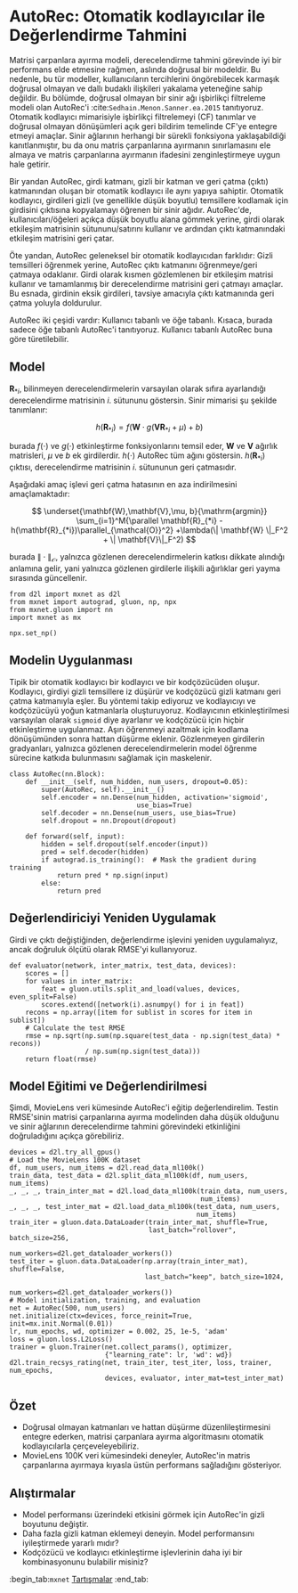 # AutoRec: Otomatik kodlayıcılar ile Değerlendirme Tahmini

Matrisi çarpanlara ayırma modeli, derecelendirme tahmini görevinde iyi bir performans elde etmesine rağmen, aslında doğrusal bir modeldir. Bu nedenle, bu tür modeller, kullanıcıların tercihlerini öngörebilecek karmaşık doğrusal olmayan ve dallı budaklı ilişkileri yakalama yeteneğine sahip değildir. Bu bölümde, doğrusal olmayan bir sinir ağı işbirlikçi filtreleme modeli olan AutoRec'i :cite:`Sedhain.Menon.Sanner.ea.2015` tanıtıyoruz. Otomatik kodlayıcı mimarisiyle işbirlikçi filtrelemeyi (CF) tanımlar ve doğrusal olmayan dönüşümleri açık geri bildirim temelinde CF'ye entegre etmeyi amaçlar. Sinir ağlarının herhangi bir sürekli fonksiyona yaklaşabildiği kanıtlanmıştır, bu da onu matris çarpanlarına ayırmanın sınırlamasını ele almaya ve matris çarpanlarına ayırmanın ifadesini zenginleştirmeye uygun hale getirir. 

Bir yandan AutoRec, girdi katmanı, gizli bir katman ve geri çatma (çıktı) katmanından oluşan bir otomatik kodlayıcı ile aynı yapıya sahiptir. Otomatik kodlayıcı, girdileri gizli (ve genellikle düşük boyutlu) temsillere kodlamak için girdisini çıktısına kopyalamayı öğrenen bir sinir ağıdır. AutoRec'de, kullanıcıları/öğeleri açıkça düşük boyutlu alana gömmek yerine, girdi olarak etkileşim matrisinin sütununu/satırını kullanır ve ardından çıktı katmanındaki etkileşim matrisini geri çatar. 

Öte yandan, AutoRec geleneksel bir otomatik kodlayıcıdan farklıdır: Gizli temsilleri öğrenmek yerine, AutoRec çıktı katmanını öğrenmeye/geri çatmaya odaklanır. Girdi olarak kısmen gözlemlenen bir etkileşim matrisi kullanır ve tamamlanmış bir derecelendirme matrisini geri çatmayı amaçlar. Bu esnada, girdinin eksik girdileri, tavsiye amacıyla çıktı katmanında geri çatma yoluyla doldurulur.  

AutoRec iki çeşidi vardır: Kullanıcı tabanlı ve öğe tabanlı. Kısaca, burada sadece öğe tabanlı AutoRec'i tanıtıyoruz. Kullanıcı tabanlı AutoRec buna göre türetilebilir. 

## Model

$\mathbf{R}_{*i}$, bilinmeyen derecelendirmelerin varsayılan olarak sıfıra ayarlandığı derecelendirme matrisinin $i.$ sütununu göstersin. Sinir mimarisi şu şekilde tanımlanır: 

$$
h(\mathbf{R}_{*i}) = f(\mathbf{W} \cdot g(\mathbf{V} \mathbf{R}_{*i} + \mu) + b)
$$

burada $f(\cdot)$ ve $g(\cdot)$ etkinleştirme fonksiyonlarını temsil eder, $\mathbf{W}$ ve $\mathbf{V}$ ağırlık matrisleri, $\mu$ ve $b$ ek girdilerdir. $h( \cdot )$ AutoRec tüm ağını göstersin. $h(\mathbf{R}_{*i})$ çıktısı, derecelendirme matrisinin $i.$ sütununun geri çatmasıdır. 

Aşağıdaki amaç işlevi geri çatma hatasının en aza indirilmesini amaçlamaktadır: 

$$
\underset{\mathbf{W},\mathbf{V},\mu, b}{\mathrm{argmin}} \sum_{i=1}^M{\parallel \mathbf{R}_{*i} - h(\mathbf{R}_{*i})\parallel_{\mathcal{O}}^2} +\lambda(\| \mathbf{W} \|_F^2 + \| \mathbf{V}\|_F^2)
$$

burada $\| \cdot \|_{\mathcal{O}}$, yalnızca gözlenen derecelendirmelerin katkısı dikkate alındığı anlamına gelir, yani yalnızca gözlenen girdilerle ilişkili ağırlıklar geri yayma sırasında güncellenir.

```{.python .input  n=3}
from d2l import mxnet as d2l
from mxnet import autograd, gluon, np, npx
from mxnet.gluon import nn
import mxnet as mx

npx.set_np()
```

## Modelin Uygulanması

Tipik bir otomatik kodlayıcı bir kodlayıcı ve bir kodçözücüden oluşur. Kodlayıcı, girdiyi gizli temsillere iz düşürür ve kodçözücü gizli katmanı geri çatma katmanıyla eşler. Bu yöntemi takip ediyoruz ve kodlayıcıyı ve kodçözücüyü yoğun katmanlarla oluşturuyoruz. Kodlayıcının etkinleştirilmesi varsayılan olarak `sigmoid` diye ayarlanır ve kodçözücü için hiçbir etkinleştirme uygulanmaz. Aşırı öğrenmeyi azaltmak için kodlama dönüşümünden sonra hattan düşürme eklenir. Gözlenmeyen girdilerin gradyanları, yalnızca gözlenen derecelendirmelerin model öğrenme sürecine katkıda bulunmasını sağlamak için maskelenir.

```{.python .input  n=2}
class AutoRec(nn.Block):
    def __init__(self, num_hidden, num_users, dropout=0.05):
        super(AutoRec, self).__init__()
        self.encoder = nn.Dense(num_hidden, activation='sigmoid',
                                use_bias=True)
        self.decoder = nn.Dense(num_users, use_bias=True)
        self.dropout = nn.Dropout(dropout)

    def forward(self, input):
        hidden = self.dropout(self.encoder(input))
        pred = self.decoder(hidden)
        if autograd.is_training():  # Mask the gradient during training
            return pred * np.sign(input)
        else:
            return pred
```

## Değerlendiriciyi Yeniden Uygulamak

Girdi ve çıktı değiştiğinden, değerlendirme işlevini yeniden uygulamalıyız, ancak doğruluk ölçütü olarak RMSE'yi kullanıyoruz.

```{.python .input  n=3}
def evaluator(network, inter_matrix, test_data, devices):
    scores = []
    for values in inter_matrix:
        feat = gluon.utils.split_and_load(values, devices, even_split=False)
        scores.extend([network(i).asnumpy() for i in feat])
    recons = np.array([item for sublist in scores for item in sublist])
    # Calculate the test RMSE
    rmse = np.sqrt(np.sum(np.square(test_data - np.sign(test_data) * recons))
                   / np.sum(np.sign(test_data)))
    return float(rmse)
```

## Model Eğitimi ve Değerlendirilmesi

Şimdi, MovieLens veri kümesinde AutoRec'i eğitip değerlendirelim. Testin RMSE'sinin matrisi çarpanlarına ayırma modelinden daha düşük olduğunu ve sinir ağlarının derecelendirme tahmini görevindeki etkinliğini doğruladığını açıkça görebiliriz.

```{.python .input  n=4}
devices = d2l.try_all_gpus()
# Load the MovieLens 100K dataset
df, num_users, num_items = d2l.read_data_ml100k()
train_data, test_data = d2l.split_data_ml100k(df, num_users, num_items)
_, _, _, train_inter_mat = d2l.load_data_ml100k(train_data, num_users,
                                                num_items)
_, _, _, test_inter_mat = d2l.load_data_ml100k(test_data, num_users,
                                               num_items)
train_iter = gluon.data.DataLoader(train_inter_mat, shuffle=True,
                                   last_batch="rollover", batch_size=256,
                                   num_workers=d2l.get_dataloader_workers())
test_iter = gluon.data.DataLoader(np.array(train_inter_mat), shuffle=False,
                                  last_batch="keep", batch_size=1024,
                                  num_workers=d2l.get_dataloader_workers())
# Model initialization, training, and evaluation
net = AutoRec(500, num_users)
net.initialize(ctx=devices, force_reinit=True, init=mx.init.Normal(0.01))
lr, num_epochs, wd, optimizer = 0.002, 25, 1e-5, 'adam'
loss = gluon.loss.L2Loss()
trainer = gluon.Trainer(net.collect_params(), optimizer,
                        {"learning_rate": lr, 'wd': wd})
d2l.train_recsys_rating(net, train_iter, test_iter, loss, trainer, num_epochs,
                        devices, evaluator, inter_mat=test_inter_mat)
```

## Özet

* Doğrusal olmayan katmanları ve hattan düşürme düzenlileştirmesini entegre ederken, matrisi çarpanlara ayırma algoritmasını otomatik kodlayıcılarla çerçeveleyebiliriz.
* MovieLens 100K veri kümesindeki deneyler, AutoRec'in matris çarpanlarına ayırmaya kıyasla üstün performans sağladığını gösteriyor.

## Alıştırmalar

* Model performansı üzerindeki etkisini görmek için AutoRec'in gizli boyutunu değiştir.
* Daha fazla gizli katman eklemeyi deneyin. Model performansını iyileştirmede yararlı mıdır?
* Kodçözücü ve kodlayıcı etkinleştirme işlevlerinin daha iyi bir kombinasyonunu bulabilir misiniz?

:begin_tab:`mxnet`
[Tartışmalar](https://discuss.d2l.ai/t/401)
:end_tab:
